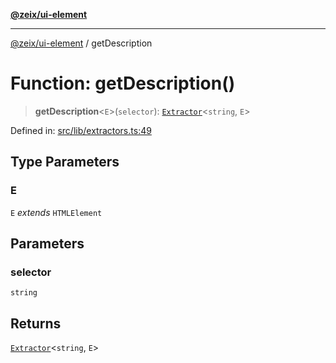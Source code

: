 [**@zeix/ui-element**](../README.md)

***

[@zeix/ui-element](../globals.md) / getDescription

# Function: getDescription()

> **getDescription**\<`E`\>(`selector`): [`Extractor`](../type-aliases/Extractor.md)\<`string`, `E`\>

Defined in: [src/lib/extractors.ts:49](https://github.com/zeixcom/ui-element/blob/bee447e049cdd5cefc5eb0bcaa9adbe956d6b5a4/src/lib/extractors.ts#L49)

## Type Parameters

### E

`E` *extends* `HTMLElement`

## Parameters

### selector

`string`

## Returns

[`Extractor`](../type-aliases/Extractor.md)\<`string`, `E`\>
